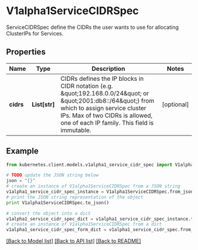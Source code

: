 # V1alpha1ServiceCIDRSpec

ServiceCIDRSpec define the CIDRs the user wants to use for allocating ClusterIPs for Services.

## Properties
Name | Type | Description | Notes
------------ | ------------- | ------------- | -------------
**cidrs** | **List[str]** | CIDRs defines the IP blocks in CIDR notation (e.g. \&quot;192.168.0.0/24\&quot; or \&quot;2001:db8::/64\&quot;) from which to assign service cluster IPs. Max of two CIDRs is allowed, one of each IP family. This field is immutable. | [optional] 

## Example

```python
from kubernetes.client.models.v1alpha1_service_cidr_spec import V1alpha1ServiceCIDRSpec

# TODO update the JSON string below
json = "{}"
# create an instance of V1alpha1ServiceCIDRSpec from a JSON string
v1alpha1_service_cidr_spec_instance = V1alpha1ServiceCIDRSpec.from_json(json)
# print the JSON string representation of the object
print V1alpha1ServiceCIDRSpec.to_json()

# convert the object into a dict
v1alpha1_service_cidr_spec_dict = v1alpha1_service_cidr_spec_instance.to_dict()
# create an instance of V1alpha1ServiceCIDRSpec from a dict
v1alpha1_service_cidr_spec_form_dict = v1alpha1_service_cidr_spec.from_dict(v1alpha1_service_cidr_spec_dict)
```
[[Back to Model list]](../README.md#documentation-for-models) [[Back to API list]](../README.md#documentation-for-api-endpoints) [[Back to README]](../README.md)


